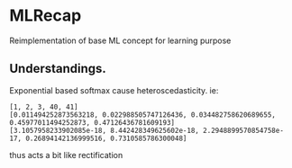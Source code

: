 # MLRecap
Reimplementation of base ML concept for learning purpose

## Understandings.
Exponential based softmax cause heteroscedasticity.
ie:
```
[1, 2, 3, 40, 41]
[0.011494252873563218, 0.022988505747126436, 0.034482758620689655, 0.45977011494252873, 0.47126436781609193]
[3.1057958233902085e-18, 8.442428349625602e-18, 2.2948899570854758e-17, 0.26894142136999516, 0.7310585786300048]
```
thus acts a bit like rectification 